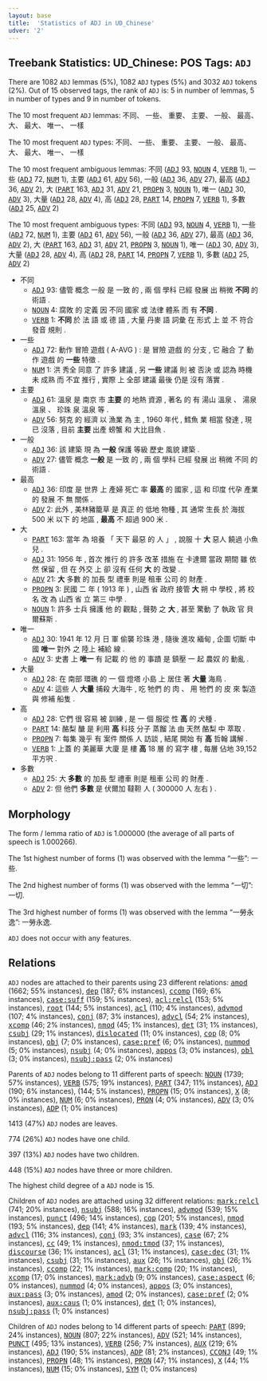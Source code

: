 ```yaml
---
layout: base
title:  'Statistics of ADJ in UD_Chinese'
udver: '2'
---
```


## Treebank Statistics: UD_Chinese: POS Tags: `ADJ`

There are 1082 `ADJ` lemmas (5%), 1082 `ADJ` types (5%) and 3032 `ADJ` tokens (2%).
Out of 15 observed tags, the rank of `ADJ` is: 5 in number of lemmas, 5 in number of types and 9 in number of tokens.

The 10 most frequent `ADJ` lemmas: 不同、 一些、 重要、 主要、 一般、 最高、 大、 最大、 唯一、 一樣

The 10 most frequent `ADJ` types:  不同、 一些、 重要、 主要、 一般、 最高、 大、 最大、 唯一、 一樣

The 10 most frequent ambiguous lemmas: 不同 (<tt><a href="zh-pos-ADJ.html">ADJ</a></tt> 93, <tt><a href="zh-pos-NOUN.html">NOUN</a></tt> 4, <tt><a href="zh-pos-VERB.html">VERB</a></tt> 1), 一些 (<tt><a href="zh-pos-ADJ.html">ADJ</a></tt> 72, <tt><a href="zh-pos-NUM.html">NUM</a></tt> 1), 主要 (<tt><a href="zh-pos-ADJ.html">ADJ</a></tt> 61, <tt><a href="zh-pos-ADV.html">ADV</a></tt> 56), 一般 (<tt><a href="zh-pos-ADJ.html">ADJ</a></tt> 36, <tt><a href="zh-pos-ADV.html">ADV</a></tt> 27), 最高 (<tt><a href="zh-pos-ADJ.html">ADJ</a></tt> 36, <tt><a href="zh-pos-ADV.html">ADV</a></tt> 2), 大 (<tt><a href="zh-pos-PART.html">PART</a></tt> 163, <tt><a href="zh-pos-ADJ.html">ADJ</a></tt> 31, <tt><a href="zh-pos-ADV.html">ADV</a></tt> 21, <tt><a href="zh-pos-PROPN.html">PROPN</a></tt> 3, <tt><a href="zh-pos-NOUN.html">NOUN</a></tt> 1), 唯一 (<tt><a href="zh-pos-ADJ.html">ADJ</a></tt> 30, <tt><a href="zh-pos-ADV.html">ADV</a></tt> 3), 大量 (<tt><a href="zh-pos-ADJ.html">ADJ</a></tt> 28, <tt><a href="zh-pos-ADV.html">ADV</a></tt> 4), 高 (<tt><a href="zh-pos-ADJ.html">ADJ</a></tt> 28, <tt><a href="zh-pos-PART.html">PART</a></tt> 14, <tt><a href="zh-pos-PROPN.html">PROPN</a></tt> 7, <tt><a href="zh-pos-VERB.html">VERB</a></tt> 1), 多數 (<tt><a href="zh-pos-ADJ.html">ADJ</a></tt> 25, <tt><a href="zh-pos-ADV.html">ADV</a></tt> 2)

The 10 most frequent ambiguous types:  不同 (<tt><a href="zh-pos-ADJ.html">ADJ</a></tt> 93, <tt><a href="zh-pos-NOUN.html">NOUN</a></tt> 4, <tt><a href="zh-pos-VERB.html">VERB</a></tt> 1), 一些 (<tt><a href="zh-pos-ADJ.html">ADJ</a></tt> 72, <tt><a href="zh-pos-NUM.html">NUM</a></tt> 1), 主要 (<tt><a href="zh-pos-ADJ.html">ADJ</a></tt> 61, <tt><a href="zh-pos-ADV.html">ADV</a></tt> 56), 一般 (<tt><a href="zh-pos-ADJ.html">ADJ</a></tt> 36, <tt><a href="zh-pos-ADV.html">ADV</a></tt> 27), 最高 (<tt><a href="zh-pos-ADJ.html">ADJ</a></tt> 36, <tt><a href="zh-pos-ADV.html">ADV</a></tt> 2), 大 (<tt><a href="zh-pos-PART.html">PART</a></tt> 163, <tt><a href="zh-pos-ADJ.html">ADJ</a></tt> 31, <tt><a href="zh-pos-ADV.html">ADV</a></tt> 21, <tt><a href="zh-pos-PROPN.html">PROPN</a></tt> 3, <tt><a href="zh-pos-NOUN.html">NOUN</a></tt> 1), 唯一 (<tt><a href="zh-pos-ADJ.html">ADJ</a></tt> 30, <tt><a href="zh-pos-ADV.html">ADV</a></tt> 3), 大量 (<tt><a href="zh-pos-ADJ.html">ADJ</a></tt> 28, <tt><a href="zh-pos-ADV.html">ADV</a></tt> 4), 高 (<tt><a href="zh-pos-ADJ.html">ADJ</a></tt> 28, <tt><a href="zh-pos-PART.html">PART</a></tt> 14, <tt><a href="zh-pos-PROPN.html">PROPN</a></tt> 7, <tt><a href="zh-pos-VERB.html">VERB</a></tt> 1), 多數 (<tt><a href="zh-pos-ADJ.html">ADJ</a></tt> 25, <tt><a href="zh-pos-ADV.html">ADV</a></tt> 2)


* 不同
  * <tt><a href="zh-pos-ADJ.html">ADJ</a></tt> 93: 儘管 概念 一般 是 一致 的 , 兩 個 學科 已經 發展 出 稍微 <b>不同</b> 的 術語 .
  * <tt><a href="zh-pos-NOUN.html">NOUN</a></tt> 4: 腐敗 的 定義 因 不同 國家 或 法律 體系 而 有 <b>不同</b> .
  * <tt><a href="zh-pos-VERB.html">VERB</a></tt> 1: <b>不同</b> 於 法 語 或 德 語 , 大量 丹麥 語 詞彙 在 形式 上 並 不 符合 發音 規則 .
* 一些
  * <tt><a href="zh-pos-ADJ.html">ADJ</a></tt> 72: 動作 冒險 遊戲 ( A-AVG ) : 是 冒險 遊戲 的 分支 , 它 融合 了 動作 遊戲 的 <b>一些</b> 特徵 .
  * <tt><a href="zh-pos-NUM.html">NUM</a></tt> 1: 洪 秀全 同意 了 許多 建議 , 另 <b>一些</b> 建議 則 被 否決 或 認為 時機 未 成熟 而 不宜 推行 , 實際 上 全部 建議 最後 仍是 沒有 落實 .
* 主要
  * <tt><a href="zh-pos-ADJ.html">ADJ</a></tt> 61: 溫泉 是 南京 市 <b>主要</b> 的 地熱 資源 , 著名 的 有 湯山 溫泉 、 湯泉 溫泉 、 珍珠 泉 溫泉 等 .
  * <tt><a href="zh-pos-ADV.html">ADV</a></tt> 56: 努克 的 經濟 以 漁業 為 主 , 1960 年代 , 鱈魚 業 相當 發達 , 現 已 沒落 , 目前 <b>主要</b> 出產 螃蟹 和 大比目魚 .
* 一般
  * <tt><a href="zh-pos-ADJ.html">ADJ</a></tt> 36: 該 建築 現 為 <b>一般</b> 保護 等級 歷史 風貌 建築 .
  * <tt><a href="zh-pos-ADV.html">ADV</a></tt> 27: 儘管 概念 <b>一般</b> 是 一致 的 , 兩 個 學科 已經 發展 出 稍微 不同 的 術語 .
* 最高
  * <tt><a href="zh-pos-ADJ.html">ADJ</a></tt> 36: 印度 是 世界 上 產婦 死亡 率 <b>最高</b> 的 國家 , 這 和 印度 代孕 產業 的 發展 不 無 關係 .
  * <tt><a href="zh-pos-ADV.html">ADV</a></tt> 2: 此外 , 美林豬籠草 是 真正 的 低地 物種 , 其 通常 生長 於 海拔 500 米 以下 的 地區 , <b>最高</b> 不 超過 900 米 .
* 大
  * <tt><a href="zh-pos-PART.html">PART</a></tt> 163: 當年 為 培養 「 天下 最惡 的 人 」 , 說服 十 <b>大</b> 惡人 饒過 小魚兒 .
  * <tt><a href="zh-pos-ADJ.html">ADJ</a></tt> 31: 1956 年 , 首次 推行 的 許多 改革 措施 在 卡達爾 當政 期間 雖 依然 保留 , 但 在 外交 上 卻 沒有 任何 <b>大</b> 的 改變 .
  * <tt><a href="zh-pos-ADV.html">ADV</a></tt> 21: <b>大</b> 多數 的 加長 型 禮車 則是 租車 公司 的 財產 .
  * <tt><a href="zh-pos-PROPN.html">PROPN</a></tt> 3: 民國 二 年 ( 1913 年 ) , 山西 省 政府 接管 <b>大</b> 朔 中 學校 , 將 校名 改 為 山西 省 立 第三 中學 .
  * <tt><a href="zh-pos-NOUN.html">NOUN</a></tt> 1: 許多 士兵 擁護 他 的 觀點 , 聲勢 之 <b>大</b> , 甚至 驚動 了 執政 官 貝爾蘇斯 .
* 唯一
  * <tt><a href="zh-pos-ADJ.html">ADJ</a></tt> 30: 1941 年 12 月 日 軍 偷襲 珍珠 港 , 隨後 進攻 緬甸 , 企圖 切斷 中國 <b>唯一</b> 對外 之 陸上 補給 線 .
  * <tt><a href="zh-pos-ADV.html">ADV</a></tt> 3: 史書 上 <b>唯一</b> 有 記載 的 他 的 事蹟 是 鎮壓 一 起 農奴 的 動亂 .
* 大量
  * <tt><a href="zh-pos-ADJ.html">ADJ</a></tt> 28: 在 南部 環礁 的 一 個 燈塔 小島 上 居住 著 <b>大量</b> 海鳥 .
  * <tt><a href="zh-pos-ADV.html">ADV</a></tt> 4: 這些 人 <b>大量</b> 捕殺 大海牛 , 吃 牠們 的 肉 、 用 牠們 的 皮 來 製造 與 修補 船隻 .
* 高
  * <tt><a href="zh-pos-ADJ.html">ADJ</a></tt> 28: 它們 很 容易 被 訓練 , 是 一 個 服從 性 <b>高</b> 的 犬種 .
  * <tt><a href="zh-pos-PART.html">PART</a></tt> 14: 酪梨 醣 是 利用 <b>高</b> 科技 分子 蒸餾 法 由 天然 酪梨 中 萃取 .
  * <tt><a href="zh-pos-PROPN.html">PROPN</a></tt> 7: 每集 幾乎 有 案件 關係 人 訪談 , 結尾 開始 有 <b>高</b> 哲翰 講解 .
  * <tt><a href="zh-pos-VERB.html">VERB</a></tt> 1: 上蓋 的 美麗華 大廈 是 樓 <b>高</b> 18 層 的 寫字 樓 , 每層 佔地 39,152 平方呎 .
* 多數
  * <tt><a href="zh-pos-ADJ.html">ADJ</a></tt> 25: 大 <b>多數</b> 的 加長 型 禮車 則是 租車 公司 的 財產 .
  * <tt><a href="zh-pos-ADV.html">ADV</a></tt> 2: 但 他們 <b>多數</b> 是 伏爾加 韃靼 人 ( 300000 人 左右 ) .

## Morphology

The form / lemma ratio of `ADJ` is 1.000000 (the average of all parts of speech is 1.000266).

The 1st highest number of forms (1) was observed with the lemma “一些”: 一些.

The 2nd highest number of forms (1) was observed with the lemma “一切”: 一切.

The 3rd highest number of forms (1) was observed with the lemma “一勞永逸”: 一勞永逸.

`ADJ` does not occur with any features.


## Relations

`ADJ` nodes are attached to their parents using 23 different relations: <tt><a href="zh-dep-amod.html">amod</a></tt> (1662; 55% instances), <tt><a href="zh-dep-dep.html">dep</a></tt> (187; 6% instances), <tt><a href="zh-dep-ccomp.html">ccomp</a></tt> (169; 6% instances), <tt><a href="zh-dep-case-suff.html">case:suff</a></tt> (159; 5% instances), <tt><a href="zh-dep-acl-relcl.html">acl:relcl</a></tt> (153; 5% instances), <tt><a href="zh-dep-root.html">root</a></tt> (144; 5% instances), <tt><a href="zh-dep-acl.html">acl</a></tt> (110; 4% instances), <tt><a href="zh-dep-advmod.html">advmod</a></tt> (107; 4% instances), <tt><a href="zh-dep-conj.html">conj</a></tt> (87; 3% instances), <tt><a href="zh-dep-advcl.html">advcl</a></tt> (54; 2% instances), <tt><a href="zh-dep-xcomp.html">xcomp</a></tt> (46; 2% instances), <tt><a href="zh-dep-nmod.html">nmod</a></tt> (45; 1% instances), <tt><a href="zh-dep-det.html">det</a></tt> (31; 1% instances), <tt><a href="zh-dep-csubj.html">csubj</a></tt> (29; 1% instances), <tt><a href="zh-dep-dislocated.html">dislocated</a></tt> (11; 0% instances), <tt><a href="zh-dep-cop.html">cop</a></tt> (8; 0% instances), <tt><a href="zh-dep-obj.html">obj</a></tt> (7; 0% instances), <tt><a href="zh-dep-case-pref.html">case:pref</a></tt> (6; 0% instances), <tt><a href="zh-dep-nummod.html">nummod</a></tt> (5; 0% instances), <tt><a href="zh-dep-nsubj.html">nsubj</a></tt> (4; 0% instances), <tt><a href="zh-dep-appos.html">appos</a></tt> (3; 0% instances), <tt><a href="zh-dep-obl.html">obl</a></tt> (3; 0% instances), <tt><a href="zh-dep-nsubj-pass.html">nsubj:pass</a></tt> (2; 0% instances)

Parents of `ADJ` nodes belong to 11 different parts of speech: <tt><a href="zh-pos-NOUN.html">NOUN</a></tt> (1739; 57% instances), <tt><a href="zh-pos-VERB.html">VERB</a></tt> (575; 19% instances), <tt><a href="zh-pos-PART.html">PART</a></tt> (347; 11% instances), <tt><a href="zh-pos-ADJ.html">ADJ</a></tt> (190; 6% instances),  (144; 5% instances), <tt><a href="zh-pos-PROPN.html">PROPN</a></tt> (15; 0% instances), <tt><a href="zh-pos-X.html">X</a></tt> (8; 0% instances), <tt><a href="zh-pos-NUM.html">NUM</a></tt> (6; 0% instances), <tt><a href="zh-pos-PRON.html">PRON</a></tt> (4; 0% instances), <tt><a href="zh-pos-ADV.html">ADV</a></tt> (3; 0% instances), <tt><a href="zh-pos-ADP.html">ADP</a></tt> (1; 0% instances)

1413 (47%) `ADJ` nodes are leaves.

774 (26%) `ADJ` nodes have one child.

397 (13%) `ADJ` nodes have two children.

448 (15%) `ADJ` nodes have three or more children.

The highest child degree of a `ADJ` node is 15.

Children of `ADJ` nodes are attached using 32 different relations: <tt><a href="zh-dep-mark-relcl.html">mark:relcl</a></tt> (741; 20% instances), <tt><a href="zh-dep-nsubj.html">nsubj</a></tt> (588; 16% instances), <tt><a href="zh-dep-advmod.html">advmod</a></tt> (539; 15% instances), <tt><a href="zh-dep-punct.html">punct</a></tt> (496; 14% instances), <tt><a href="zh-dep-cop.html">cop</a></tt> (201; 5% instances), <tt><a href="zh-dep-nmod.html">nmod</a></tt> (193; 5% instances), <tt><a href="zh-dep-dep.html">dep</a></tt> (141; 4% instances), <tt><a href="zh-dep-mark.html">mark</a></tt> (139; 4% instances), <tt><a href="zh-dep-advcl.html">advcl</a></tt> (116; 3% instances), <tt><a href="zh-dep-conj.html">conj</a></tt> (93; 3% instances), <tt><a href="zh-dep-case.html">case</a></tt> (67; 2% instances), <tt><a href="zh-dep-cc.html">cc</a></tt> (49; 1% instances), <tt><a href="zh-dep-nmod-tmod.html">nmod:tmod</a></tt> (37; 1% instances), <tt><a href="zh-dep-discourse.html">discourse</a></tt> (36; 1% instances), <tt><a href="zh-dep-acl.html">acl</a></tt> (31; 1% instances), <tt><a href="zh-dep-case-dec.html">case:dec</a></tt> (31; 1% instances), <tt><a href="zh-dep-csubj.html">csubj</a></tt> (31; 1% instances), <tt><a href="zh-dep-aux.html">aux</a></tt> (26; 1% instances), <tt><a href="zh-dep-obj.html">obj</a></tt> (26; 1% instances), <tt><a href="zh-dep-ccomp.html">ccomp</a></tt> (22; 1% instances), <tt><a href="zh-dep-mark-comp.html">mark:comp</a></tt> (20; 1% instances), <tt><a href="zh-dep-xcomp.html">xcomp</a></tt> (17; 0% instances), <tt><a href="zh-dep-mark-advb.html">mark:advb</a></tt> (9; 0% instances), <tt><a href="zh-dep-case-aspect.html">case:aspect</a></tt> (6; 0% instances), <tt><a href="zh-dep-nummod.html">nummod</a></tt> (4; 0% instances), <tt><a href="zh-dep-appos.html">appos</a></tt> (3; 0% instances), <tt><a href="zh-dep-aux-pass.html">aux:pass</a></tt> (3; 0% instances), <tt><a href="zh-dep-amod.html">amod</a></tt> (2; 0% instances), <tt><a href="zh-dep-case-pref.html">case:pref</a></tt> (2; 0% instances), <tt><a href="zh-dep-aux-caus.html">aux:caus</a></tt> (1; 0% instances), <tt><a href="zh-dep-det.html">det</a></tt> (1; 0% instances), <tt><a href="zh-dep-nsubj-pass.html">nsubj:pass</a></tt> (1; 0% instances)

Children of `ADJ` nodes belong to 14 different parts of speech: <tt><a href="zh-pos-PART.html">PART</a></tt> (899; 24% instances), <tt><a href="zh-pos-NOUN.html">NOUN</a></tt> (807; 22% instances), <tt><a href="zh-pos-ADV.html">ADV</a></tt> (521; 14% instances), <tt><a href="zh-pos-PUNCT.html">PUNCT</a></tt> (495; 13% instances), <tt><a href="zh-pos-VERB.html">VERB</a></tt> (256; 7% instances), <tt><a href="zh-pos-AUX.html">AUX</a></tt> (219; 6% instances), <tt><a href="zh-pos-ADJ.html">ADJ</a></tt> (190; 5% instances), <tt><a href="zh-pos-ADP.html">ADP</a></tt> (81; 2% instances), <tt><a href="zh-pos-CCONJ.html">CCONJ</a></tt> (49; 1% instances), <tt><a href="zh-pos-PROPN.html">PROPN</a></tt> (48; 1% instances), <tt><a href="zh-pos-PRON.html">PRON</a></tt> (47; 1% instances), <tt><a href="zh-pos-X.html">X</a></tt> (44; 1% instances), <tt><a href="zh-pos-NUM.html">NUM</a></tt> (15; 0% instances), <tt><a href="zh-pos-SYM.html">SYM</a></tt> (1; 0% instances)

